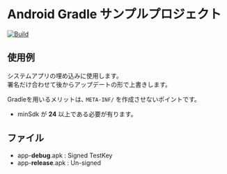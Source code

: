 # Android Gradle サンプルプロジェクト
[![Build](https://github.com/s1204IT/Android-Gradle-Template/actions/workflows/build.yml/badge.svg)](https://github.com/s1204IT/Android-Gradle-Template/actions/workflows/build.yml)

## 使用例
システムアプリの埋め込みに使用します。  
署名だけ合わせて後からアップデートの形で上書きします。  

Gradleを用いるメリットは､ `META-INF/` を作成させないポイントです。
  - minSdk が **24** 以上である必要が有ります。

## ファイル

- app-**debug**.apk : Signed TestKey
- app-**release**.apk : Un-signed

